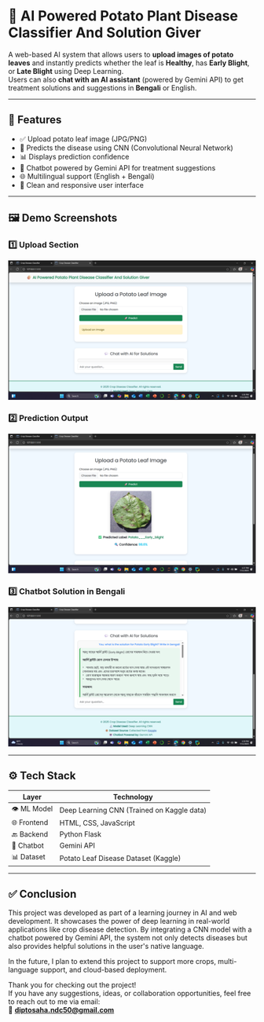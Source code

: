 # 🥔 AI Powered Potato Plant Disease Classifier And Solution Giver

A web-based AI system that allows users to **upload images of potato leaves** and instantly predicts whether the leaf is **Healthy**, has **Early Blight**, or **Late Blight** using Deep Learning.  
Users can also **chat with an AI assistant** (powered by Gemini API) to get treatment solutions and suggestions in **Bengali** or English.

---

## 🌟 Features

- ✅ Upload potato leaf image (JPG/PNG)
- 🧠 Predicts the disease using CNN (Convolutional Neural Network)
- 📊 Displays prediction confidence
- 💬 Chatbot powered by Gemini API for treatment suggestions
- 🌐 Multilingual support (English + Bengali)
- 🧼 Clean and responsive user interface

---

## 🖼️ Demo Screenshots

### 1️⃣ Upload Section
![Upload](./Screenshot%20(159).png)

### 2️⃣ Prediction Output
![Prediction](./Screenshot%20(160).png)

### 3️⃣ Chatbot Solution in Bengali
![Chatbot](./Screenshot%20(161).png)


---

## ⚙️ Tech Stack

| Layer        | Technology                                |
|--------------|--------------------------------------------|
| 👁️ ML Model | Deep Learning CNN (Trained on Kaggle data) |
| 🌐 Frontend | HTML, CSS, JavaScript                      |
| 🔙 Backend  | Python Flask                               |
| 🧠 Chatbot  | Gemini API                                 |
| 📊 Dataset   | Potato Leaf Disease Dataset (Kaggle)       |

---

## ✅ Conclusion

This project was developed as part of a learning journey in AI and web development. It showcases the power of deep learning in real-world applications like crop disease detection. By integrating a CNN model with a chatbot powered by Gemini API, the system not only detects diseases but also provides helpful solutions in the user's native language.

In the future, I plan to extend this project to support more crops, multi-language support, and cloud-based deployment.

Thank you for checking out the project!  
If you have any suggestions, ideas, or collaboration opportunities, feel free to reach out to me via email:  
📧 **diptosaha.ndc50@gmail.com**

